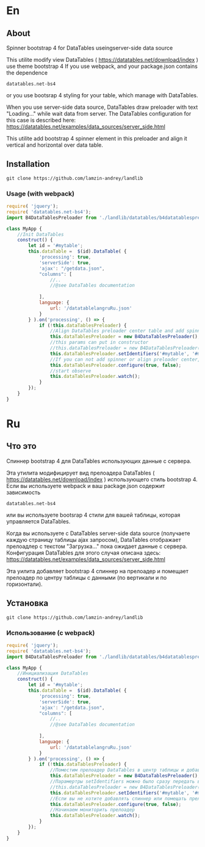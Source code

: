 # En


## About

Spinner bootstrap 4 for DataTables  useingserver-side data source

This utilite modify view DataTables ( https://datatables.net/download/index ) use theme bootstrap 4 
If you use webpack, and your package.json contains the dependence 

`datatables.net-bs4`

or you use bootsrap 4 styling for your table, which manage with DataTables.

When you use server-side data source, DataTables draw preloader with text "Loading..." while wait data from server.
The DataTables configuration for this case is described here: https://datatables.net/examples/data_sources/server_side.html

This utilite add bootstrap 4 spinner element in this preloader and align it vertical and horizontal over data table.

## Installation

`git clone https://github.com/lamzin-andrey/landlib`

### Usage (with webpack)


```javascript
require( 'jquery'); 
require( 'datatables.net-bs4'); 
import B4DataTablesPreloader from './landlib/datatables/b4datatablespreloader.js';

class MyApp {
	//Init DataTables
	construct() {
		let id = '#mytable';
        this.dataTable =  $(id).DataTable( {
            'processing': true,
            'serverSide': true,
            'ajax': "/getdata.json",
            "columns": [
				//..
				//@see DataTables documentation
                
            ],
            language: {
                url: '/datatablelangruRu.json'
            }
        } ).on('processing', () => {
            if (!this.dataTablesPreloader) {
				//Align DataTables preloader center table and add spinner
				this.dataTablesPreloader = new B4DataTablesPreloader();
				//this params can put in constructor
				//this.dataTablesPreloader = new B4DataTablesPreloader('#mytable', '#mytable_processing', this.dataTable);
                this.dataTablesPreloader.setIdentifiers('#mytable', '#mytable_processing', this.dataTable);
                //If you can not add spinner or align preloader center, use method configure 
                this.dataTablesPreloader.configure(true, false);
                //start observe
                this.dataTablesPreloader.watch();
            }
        });
	}
}
```


# Ru

## Что это

Спиннер bootstrap 4 для DataTables  использующих данные с сервера.

Эта утилита модифицирует вид прелоадера DataTables ( https://datatables.net/download/index ) использующего стиль bootstrap 4.
Если вы используете webpack и ваш package.json содержит зависимость 

`datatables.net-bs4`

или вы используете bootsrap 4 стили для вашей таблицы, которая управляется DataTables.

Когда вы используете с DataTables server-side data source (получаете каждую страницу таблицы ajax запросом),
DataTables отображает прелоадлер с текстом "Загрузка..." пока ожидает данные с сервера.
Конфигурация DataTables для этого случая описана здесь: https://datatables.net/examples/data_sources/server_side.html

Эта уилита добавляет bootstrap 4 спиннер на прелоадер и помещает прелоадер по центру таблицы с данными (по вертикали и по горизонтали).

## Установка

`git clone https://github.com/lamzin-andrey/landlib`

### Использование (с webpack)


```javascript
require( 'jquery'); 
require( 'datatables.net-bs4'); 
import B4DataTablesPreloader from './landlib/datatables/b4datatablespreloader.js';

class MyApp {
	//Инициализация DataTables
	construct() {
		let id = '#mytable';
        this.dataTable =  $(id).DataTable( {
            'processing': true,
            'serverSide': true,
            'ajax': "/getdata.json",
            "columns": [
				//..
				//@see DataTables documentation
                
            ],
            language: {
                url: '/datatablelangruRu.json'
            }
        } ).on('processing', () => {
            if (!this.dataTablesPreloader) {
				//Поместим прелоадер DataTables в центр таблицы и добавим ему спиннер
				this.dataTablesPreloader = new B4DataTablesPreloader();
				//Парамертры setIdentifiers можно было сразу передать в конструктор:
				//this.dataTablesPreloader = new B4DataTablesPreloader('#mytable', '#mytable_processing', this.dataTable);
                this.dataTablesPreloader.setIdentifiers('#mytable', '#mytable_processing', this.dataTable);
                //Если вы не хотите добавлять спиннер или помещать прелоадер в центр таблицы, конфигурируйте его
                this.dataTablesPreloader.configure(true, false);
                //Начинаем мониторить прелоадер
                this.dataTablesPreloader.watch();
            }
        });
	}
}
```
